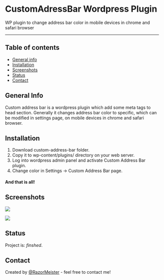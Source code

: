 # CustomAdressBar Wordpress Plugin
 WP plugin to change address bar color in mobile devices in chrome and safari browser

------------

## Table of contents
* [General info](#general-info)
* [Installation](#installation)
* [Screenshots](#screenshots)
* [Status](#status)
* [Contact](#contact)

## General Info
Custom address bar is a wordpress plugin which add some meta tags to head section. Generally it changes address bar color to specific, which can be modified in settings page, on mobile devices in chrome and safari browser.

## Installation
1. Download custom-address-bar folder.
2. Copy it to wp-content/plugins/ directory on your web server.
3. Log into wordpress admin panel and activate Custom Address Bar plugin.
4. Change color in Settings -> Custom Address Bar page.
#### And that is all!

## Screenshots
![](https://imgur.com/T2cG16E.png)

![](https://imgur.com/jzTFEGw.png)

## Status
Project is: _finshed_.

## Contact
Created by [@RazorMeister](https://www.razormeister.pl/) - feel free to contact me!